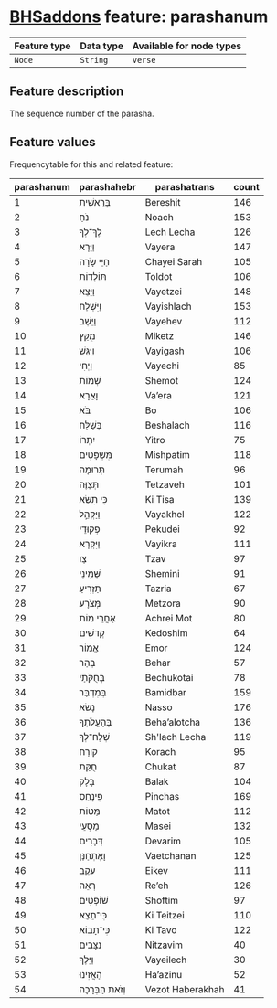 # [BHSaddons](https://github.com/tonyjurg/BHSaddons) feature: parashanum

Feature type | Data type | Available for node types
---  | --- | --- 
`Node`|`String`|`verse`

## Feature description

The sequence number of the parasha.

## Feature values

Frequencytable for this and related feature:

| parashanum | parashahebr     | parashatrans   | count |
|------------|------------------|----------------|-------|
| 1          | בְּרֵאשִׁית     | Bereshit       | 146   |
| 2          | נֹחַ            | Noach          | 153   |
| 3          | לֶךְ־לְךָ       | Lech Lecha     | 126   |
| 4          | וַיֵּרָא        | Vayera         | 147   |
| 5          | חַיֵּי שָֹרָה   | Chayei Sarah   | 105   |
| 6          | תּוֹלְדוֹת     | Toldot         | 106   |
| 7          | וַיֵּצֵא        | Vayetzei       | 148   |
| 8          | וַיִּשְׁלַח    | Vayishlach     | 153   |
| 9          | וַיֵּשֶׁב      | Vayehev        | 112   |
| 10         | מִקֵּץ        | Miketz         | 146   |
| 11         | וַיִּגַּשׁ     | Vayigash       | 106   |
| 12         | וַיְחִי       | Vayechi        | 85    |
| 13         | שְׁמוֹת        | Shemot         | 124   |
| 14         | וָאֵרָא        | Va’era         | 121   |
| 15         | בֹּא           | Bo             | 106   |
| 16         | בְּשַׁלַּח     | Beshalach      | 116   |
| 17         | יִתְרוֹ       | Yitro          | 75    |
| 18         | מִּשְׁפָּטִים | Mishpatim      | 118   |
| 19         | תְּרוּמָה     | Terumah        | 96    |
| 20         | תְּצַוֶּה      | Tetzaveh       | 101   |
| 21         | כִּי תִשָּׂא    | Ki Tisa        | 139   |
| 22         | וַיַּקְהֵ֣ל    | Vayakhel       | 122   |
| 23         | פְקוּדֵי       | Pekudei        | 92    |
| 24         | וַיִּקְרָא     | Vayikra        | 111   |
| 25         | צַו            | Tzav           | 97    |
| 26         | שְּׁמִינִי     | Shemini        | 91    |
| 27         | תַזְרִיעַ      | Tazria         | 67    |
| 28         | מְּצֹרָע       | Metzora        | 90    |
| 29         | אַחֲרֵי מוֹת    | Achrei Mot     | 80    |
| 30         | קְדשִׁים      | Kedoshim       | 64    |
| 31         | אֱמוֹר         | Emor           | 124   |
| 32         | בְּהַר        | Behar          | 57    |
| 33         | בְּחֻקֹּתַי    | Bechukotai     | 78    |
| 34         | בְּמִדְבַּר    | Bamidbar       | 159   |
| 35         | נָשׂא         | Nasso          | 176   |
| 36         | בְּהַעֲלֹתְךָ | Beha’alotcha   | 136   |
| 37         | שְׁלַח־לְךָ   | Sh'lach Lecha  | 119   |
| 38         | קוֹרַח         | Korach         | 95    |
| 39         | חֻקַּת         | Chukat         | 87    |
| 40         | בָּלָק         | Balak          | 104   |
| 41         | פִּינְחָס     | Pinchas        | 169   |
| 42         | מַּטּוֹת       | Matot          | 112   |
| 43         | מַסְעֵי       | Masei          | 132   |
| 44         | דְּבָרִים      | Devarim        | 105   |
| 45         | וָאֶתְחַנַּן   | Vaetchanan     | 125   |
| 46         | עֵקֶב         | Eikev          | 111   |
| 47         | רְאֵה          | Re’eh          | 126   |
| 48         | שׁוֹפְטִים    | Shoftim        | 97    |
| 49         | כִּי־תֵצֵא    | Ki Teitzei     | 110   |
| 50         | כִּי־תָבוֹא   | Ki Tavo        | 122   |
| 51         | נִצָּבִים     | Nitzavim       | 40    |
| 52         | וַיֵּלֶךְ     | Vayeilech      | 30    |
| 53         | הַאֲזִינוּ    | Ha’azinu       | 52    |
| 54         | וְזֹאת הַבְּרָכָה | Vezot Haberakhah | 41    |
